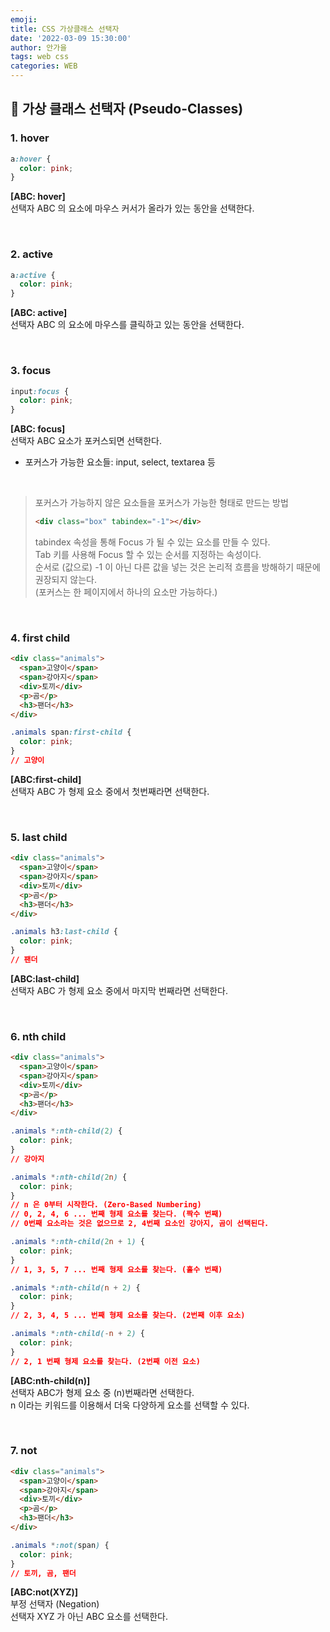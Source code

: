```yaml
---
emoji:
title: CSS 가상클래스 선택자
date: '2022-03-09 15:30:00'
author: 안가을
tags: web css
categories: WEB
---
```


## 💙 가상 클래스 선택자 (Pseudo-Classes)

### 1. hover

```css
a:hover {
  color: pink;
}
```

**[ABC: hover]**<br />
선택자 ABC 의 요소에 마우스 커서가 올라가 있는 동안을 선택한다.

<br />

### 2. active

```css
a:active {
  color: pink;
}
```

**[ABC: active]**<br />
선택자 ABC 의 요소에 마우스를 클릭하고 있는 동안을 선택한다.

<br />

### 3. focus

```css
input:focus {
  color: pink;
}
```

**[ABC: focus]**<br />
선택자 ABC 요소가 포커스되면 선택한다.

- 포커스가 가능한 요소들: input, select, textarea 등

<br />

> 포커스가 가능하지 않은 요소들을 포커스가 가능한 형태로 만드는 방법
>
> ```html
> <div class="box" tabindex="-1"></div>
> ```
>
> tabindex 속성을 통해 Focus 가 될 수 있는 요소를 만들 수 있다.<br />
> Tab 키를 사용해 Focus 할 수 있는 순서를 지정하는 속성이다.<br />
> 순서로 (값으로) -1 이 아닌 다른 값을 넣는 것은 논리적 흐름을 방해하기 때문에 권장되지 않는다.<br />
> (포커스는 한 페이지에서 하나의 요소만 가능하다.)

<br />

### 4. first child

```html
<div class="animals">
  <span>고양이</span>
  <span>강아지</span>
  <div>토끼</div>
  <p>곰</p>
  <h3>팬더</h3>
</div>
```

```css
.animals span:first-child {
  color: pink;
}
// 고양이
```

**[ABC:first-child]**<br />
선택자 ABC 가 형제 요소 중에서 첫번째라면 선택한다.

<br />

### 5. last child

```html
<div class="animals">
  <span>고양이</span>
  <span>강아지</span>
  <div>토끼</div>
  <p>곰</p>
  <h3>팬더</h3>
</div>
```

```css
.animals h3:last-child {
  color: pink;
}
// 팬더
```

**[ABC:last-child]**<br />
선택자 ABC 가 형제 요소 중에서 마지막 번째라면 선택한다.

<br />

### 6. nth child

```html
<div class="animals">
  <span>고양이</span>
  <span>강아지</span>
  <div>토끼</div>
  <p>곰</p>
  <h3>팬더</h3>
</div>
```

```css
.animals *:nth-child(2) {
  color: pink;
}
// 강아지
```

```css
.animals *:nth-child(2n) {
  color: pink;
}
// n 은 0부터 시작한다. (Zero-Based Numbering)
// 0, 2, 4, 6 ... 번째 형제 요소를 찾는다. (짝수 번째)
// 0번째 요소라는 것은 없으므로 2, 4번째 요소인 강아지, 곰이 선택된다.
```

```css
.animals *:nth-child(2n + 1) {
  color: pink;
}
// 1, 3, 5, 7 ... 번째 형제 요소를 찾는다. (홀수 번째)
```

```css
.animals *:nth-child(n + 2) {
  color: pink;
}
// 2, 3, 4, 5 ... 번째 형제 요소를 찾는다. (2번째 이후 요소)
```

```css
.animals *:nth-child(-n + 2) {
  color: pink;
}
// 2, 1 번째 형제 요소를 찾는다. (2번째 이전 요소)
```

**[ABC:nth-child(n)]**<br />
선택자 ABC가 형제 요소 중 (n)번째라면 선택한다.<br />
n 이라는 키워드를 이용해서 더욱 다양하게 요소를 선택할 수 있다.

<br />

### 7. not

```html
<div class="animals">
  <span>고양이</span>
  <span>강아지</span>
  <div>토끼</div>
  <p>곰</p>
  <h3>팬더</h3>
</div>
```

```css
.animals *:not(span) {
  color: pink;
}
// 토끼, 곰, 팬더
```

**[ABC:not(XYZ)]**<br />
부정 선택자 (Negation)<br />
선택자 XYZ 가 아닌 ABC 요소를 선택한다.

```toc

```
